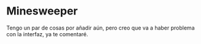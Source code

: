 # Minesweeper

Tengo un par de cosas por añadir aún, pero creo que va a haber problema con la interfaz, ya te comentaré.
